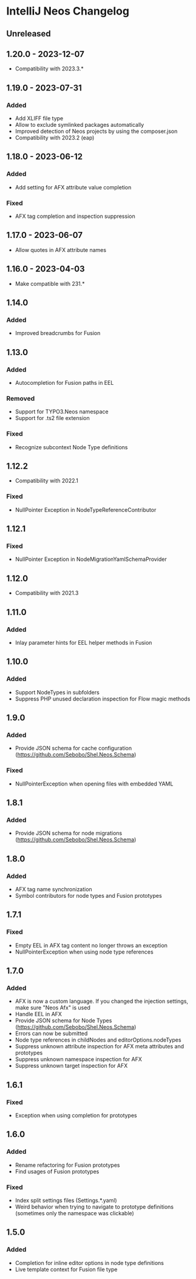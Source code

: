 <!-- Keep a Changelog guide -> https://keepachangelog.com -->

# IntelliJ Neos Changelog

## Unreleased

## 1.20.0 - 2023-12-07

- Compatibility with 2023.3.*

## 1.19.0 - 2023-07-31

### Added

- Add XLIFF file type
- Allow to exclude symlinked packages automatically
- Improved detection of Neos projects by using the composer.json
- Compatibility with 2023.2 (eap)

## 1.18.0 - 2023-06-12

### Added

- Add setting for AFX attribute value completion

### Fixed

- AFX tag completion and inspection suppression

## 1.17.0 - 2023-06-07

- Allow quotes in AFX attribute names

## 1.16.0 - 2023-04-03

- Make compatible with 231.*

## 1.14.0

### Added

- Improved breadcrumbs for Fusion

## 1.13.0

### Added

- Autocompletion for Fusion paths in EEL

### Removed

- Support for TYPO3.Neos namespace
- Support for .ts2 file extension

### Fixed

- Recognize subcontext Node Type definitions

## 1.12.2

- Compatibility with 2022.1

### Fixed

- NullPointer Exception in NodeTypeReferenceContributor

## 1.12.1

### Fixed

- NullPointer Exception in NodeMigrationYamlSchemaProvider

## 1.12.0

- Compatibility with 2021.3

## 1.11.0

### Added

- Inlay parameter hints for EEL helper methods in Fusion

## 1.10.0

### Added

- Support NodeTypes in subfolders
- Suppress PHP unused declaration inspection for Flow magic methods

## 1.9.0

### Added

- Provide JSON schema for cache configuration (https://github.com/Sebobo/Shel.Neos.Schema)

### Fixed

- NullPointerException when opening files with embedded YAML

## 1.8.1

### Added

- Provide JSON schema for node migrations (https://github.com/Sebobo/Shel.Neos.Schema)

## 1.8.0

### Added

- AFX tag name synchronization
- Symbol contributors for node types and Fusion prototypes

## 1.7.1

### Fixed

- Empty EEL in AFX tag content no longer throws an exception
- NullPointerException when using node type references

## 1.7.0

### Added

- AFX is now a custom language. If you changed the injection settings, make sure "Neos Afx" is used
- Handle EEL in AFX
- Provide JSON schema for Node Types (https://github.com/Sebobo/Shel.Neos.Schema)
- Errors can now be submitted
- Node type references in childNodes and editorOptions.nodeTypes
- Suppress unknown attribute inspection for AFX meta attributes and prototypes
- Suppress unknown namespace inspection for AFX
- Suppress unknown target inspection for AFX

## 1.6.1

### Fixed

- Exception when using completion for prototypes

## 1.6.0

### Added

- Rename refactoring for Fusion prototypes
- Find usages of Fusion prototypes

### Fixed

- Index split settings files (Settings.*.yaml)
- Weird behavior when trying to navigate to prototype definitions (sometimes only the namespace was clickable)

## 1.5.0

### Added

- Completion for inline editor options in node type definitions
- Live template context for Fusion file type

